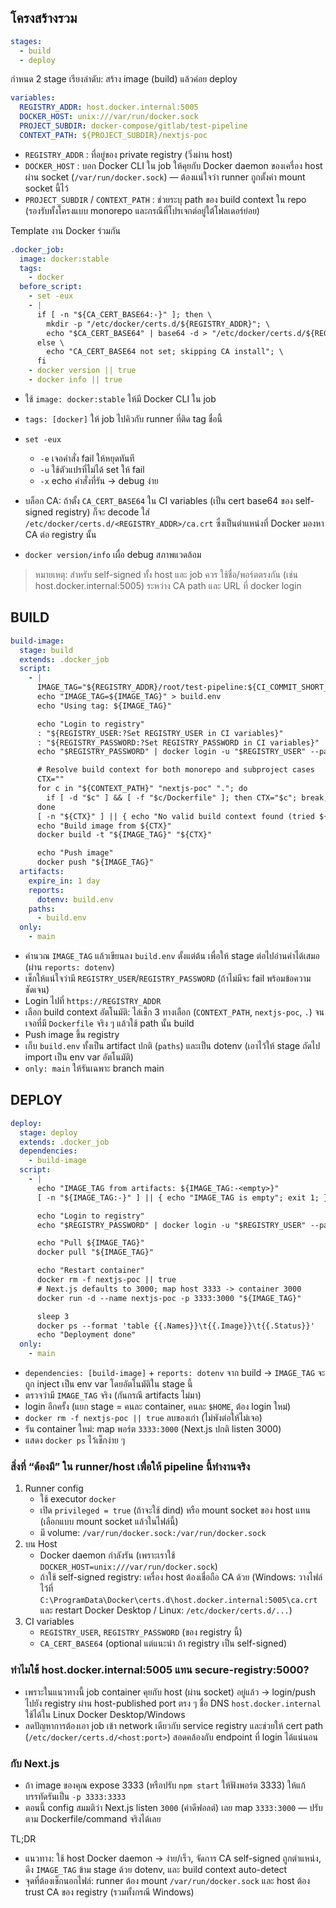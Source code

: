 ## โครงสร้างรวม
```yaml
stages:
  - build
  - deploy
```

กำหนด 2 stage เรียงลำดับ: สร้าง image (build) แล้วค่อย deploy
```yaml
variables:
  REGISTRY_ADDR: host.docker.internal:5005
  DOCKER_HOST: unix:///var/run/docker.sock
  PROJECT_SUBDIR: docker-compose/gitlab/test-pipeline
  CONTEXT_PATH: ${PROJECT_SUBDIR}/nextjs-poc
```

* `REGISTRY_ADDR` : ที่อยู่ของ private registry (วิ่งผ่าน host)
* `DOCKER_HOST` : บอก Docker CLI ใน job ให้คุยกับ Docker daemon ของเครื่อง host ผ่าน socket 
(`/var/run/docker.sock`) — ต้องแน่ใจว่า runner ถูกตั้งค่า mount socket นี้ไว้
* `PROJECT_SUBDIR` / `CONTEXT_PATH` : ช่วยระบุ path ของ build context ใน repo (รองรับทั้งโครงแบบ monorepo และกรณีที่โปรเจกต์อยู่ใต้โฟลเดอร์ย่อย)

Template งาน Docker ร่วมกัน
```yaml
.docker_job:
  image: docker:stable
  tags:
    - docker
  before_script:
    - set -eux
    - |
      if [ -n "${CA_CERT_BASE64:-}" ]; then \
        mkdir -p "/etc/docker/certs.d/${REGISTRY_ADDR}"; \
        echo "$CA_CERT_BASE64" | base64 -d > "/etc/docker/certs.d/${REGISTRY_ADDR}/ca.crt"; \
      else \
        echo "CA_CERT_BASE64 not set; skipping CA install"; \
      fi
    - docker version || true
    - docker info || true
```

* ใช้ `image: docker:stable` ให้มี Docker CLI ใน job
* `tags: [docker]` ให้ job ไปคิวกับ runner ที่ติด tag ชื่อนี้
* `set -eux`
    * `-e` เจอคำสั่ง fail ให้หยุดทันที
    * `-u` ใช้ตัวแปรที่ไม่ได้ set ให้ fail
    * `-x` echo คำสั่งที่รัน → debug ง่าย

* บล็อก CA: ถ้าตั้ง `CA_CERT_BASE64` ใน CI variables (เป็น cert base64 ของ self-signed registry) 
ก็จะ decode ใส่ `/etc/docker/certs.d/<REGISTRY_ADDR>/ca.crt` 
ซึ่งเป็นตำแหน่งที่ Docker มองหา CA ต่อ registry นั้น
* `docker version/info` เผื่อ debug สภาพแวดล้อม

> หมายเหตุ: สำหรับ self-signed ทั้ง host และ job ควร ใช้ชื่อ/พอร์ตตรงกัน 
> (เช่น host.docker.internal:5005) ระหว่าง CA path และ URL ที่ docker login

## BUILD
```yaml
build-image:
  stage: build
  extends: .docker_job
  script:
    - |
      IMAGE_TAG="${REGISTRY_ADDR}/root/test-pipeline:${CI_COMMIT_SHORT_SHA:-dev}"
      echo "IMAGE_TAG=${IMAGE_TAG}" > build.env
      echo "Using tag: ${IMAGE_TAG}"

      echo "Login to registry"
      : "${REGISTRY_USER:?Set REGISTRY_USER in CI variables}"
      : "${REGISTRY_PASSWORD:?Set REGISTRY_PASSWORD in CI variables}"
      echo "$REGISTRY_PASSWORD" | docker login -u "$REGISTRY_USER" --password-stdin "https://${REGISTRY_ADDR}"

      # Resolve build context for both monorepo and subproject cases
      CTX=""
      for c in "${CONTEXT_PATH}" "nextjs-poc" "."; do
        if [ -d "$c" ] && [ -f "$c/Dockerfile" ]; then CTX="$c"; break; fi
      done
      [ -n "${CTX}" ] || { echo "No valid build context found (tried ${CONTEXT_PATH}, nextjs-poc, .)"; ls -la; exit 1; }
      echo "Build image from ${CTX}"
      docker build -t "${IMAGE_TAG}" "${CTX}"

      echo "Push image"
      docker push "${IMAGE_TAG}"
  artifacts:
    expire_in: 1 day
    reports:
      dotenv: build.env
    paths:
      - build.env
  only:
    - main
```

* คำนวณ `IMAGE_TAG` แล้วเขียนลง `build.env` ตั้งแต่ต้น 
เพื่อให้ stage ต่อไปอ่านค่าได้เสมอ (ผ่าน `reports: dotenv`)
* เช็กให้แน่ใจว่ามี `REGISTRY_USER`/`REGISTRY_PASSWORD` (ถ้าไม่มีจะ fail พร้อมข้อความชัดเจน)
* Login ไปที่ `https://REGISTRY_ADDR`
* เลือก build context อัตโนมัติ: ไล่เช็ก 3 ทางเลือก (`CONTEXT_PATH`, `nextjs-poc`, `.`) 
จนเจอที่มี `Dockerfile` จริง ๆ แล้วใช้ path นั้น build
* Push image ขึ้น registry
* เก็บ `build.env` ทั้งเป็น artifact ปกติ (`paths`) และเป็น dotenv 
(เอาไว้ให้ stage ถัดไป import เป็น env var อัตโนมัติ)
* `only: main` ให้รันเฉพาะ branch main

## DEPLOY
```yaml
deploy:
  stage: deploy
  extends: .docker_job
  dependencies:
    - build-image
  script:
    - |
      echo "IMAGE_TAG from artifacts: ${IMAGE_TAG:-<empty>}"
      [ -n "${IMAGE_TAG:-}" ] || { echo "IMAGE_TAG is empty"; exit 1; }

      echo "Login to registry"
      echo "$REGISTRY_PASSWORD" | docker login -u "$REGISTRY_USER" --password-stdin "https://${REGISTRY_ADDR}"

      echo "Pull ${IMAGE_TAG}"
      docker pull "${IMAGE_TAG}"

      echo "Restart container"
      docker rm -f nextjs-poc || true
      # Next.js defaults to 3000; map host 3333 -> container 3000
      docker run -d --name nextjs-poc -p 3333:3000 "${IMAGE_TAG}"

      sleep 3
      docker ps --format 'table {{.Names}}\t{{.Image}}\t{{.Status}}'
      echo "Deployment done"
  only:
    - main
```

* `dependencies: [build-image]` + `reports: dotenv` 
จาก build → `IMAGE_TAG` จะถูก inject เป็น env var โดยอัตโนมัติใน stage นี้
* ตรวจว่ามี `IMAGE_TAG` จริง (กันกรณี artifacts ไม่มา)
* login อีกครั้ง (แยก stage = คนละ container, คนละ `$HOME`, ต้อง login ใหม่)
* `docker rm -f nextjs-poc || true` ลบของเก่า (ไม่พังต่อให้ไม่เจอ)
* รัน container ใหม่: map พอร์ต `3333:3000` (Next.js ปกติ listen 3000)
* แสดง `docker ps` ไว้เช็กง่าย ๆ

### สิ่งที่ “ต้องมี” ใน runner/host เพื่อให้ pipeline นี้ทำงานจริง
1. Runner config
    * ใช้ executor `docker`
    * เปิด `privileged = true` (ถ้าจะใช้ dind) หรือ mount socket ของ host แทน 
    (เลือกแบบ mount socket แล้วในไฟล์นี้)
    * มี volume: `/var/run/docker.sock:/var/run/docker.sock`
2. บน Host
    * Docker daemon กำลังรัน (เพราะเราใช้ `DOCKER_HOST=unix:///var/run/docker.sock`)
    * ถ้าใช้ self-signed registry: เครื่อง host ต้องเชื่อถือ CA ด้วย 
    (Windows: วางไฟล์ไว้ที่ `C:\ProgramData\Docker\certs.d\host.docker.internal:5005\ca.crt` 
    และ restart Docker Desktop / Linux: `/etc/docker/certs.d/...`)
3. CI variables
    * `REGISTRY_USER`, `REGISTRY_PASSWORD` (ของ registry นี้)
    * `CA_CERT_BASE64` (optional แต่แนะนำ ถ้า registry เป็น self-signed)

### ทำไมใช้ host.docker.internal:5005 แทน secure-registry:5000?
* เพราะในแนวทางนี้ job container คุยกับ host (ผ่าน socket) อยู่แล้ว → login/push ไปยัง registry ผ่าน host-published port ตรง ๆ ชื่อ DNS `host.docker.internal` ใช้ได้ใน Linux Docker Desktop/Windows
* ลดปัญหาการต้องเอา job เข้า network เดียวกับ service registry และช่วยให้ cert path 
(`/etc/docker/certs.d/<host:port>`) สอดคล้องกับ endpoint ที่ login ได้แน่นอน

### กับ Next.js
* ถ้า image ของคุณ expose 3333 (หรือปรับ `npm start` ให้ฟังพอร์ต 3333) ให้แก้บรรทัดรันเป็น `-p 3333:3333`
* ตอนนี้ config สมมติว่า Next.js listen `3000` (ค่าดีฟอลต์) เลย map `3333:3000` — ปรับตาม Dockerfile/command จริงได้เลย

TL;DR
* แนวทาง: ใช้ host Docker daemon → ง่าย/เร็ว, จัดการ CA self-signed ถูกตำแหน่ง, ดึง `IMAGE_TAG` ข้าม stage ด้วย dotenv, และ build context auto-detect
* จุดที่ต้องเช็กนอกไฟล์: runner ต้อง mount `/var/run/docker.sock` และ host ต้อง trust CA ของ registry (รวมทั้งกรณี Windows)